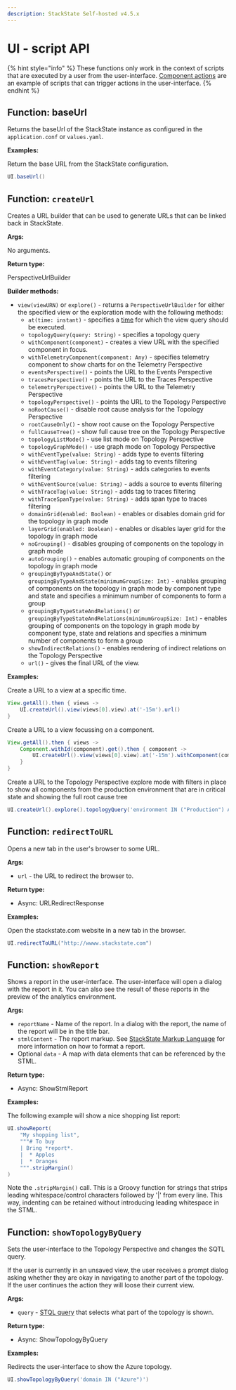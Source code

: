 ```yaml
---
description: StackState Self-hosted v4.5.x
---
```


# UI - script API

{% hint style="info" %}
These functions only work in the context of scripts that are executed by a user from the user-interface. [Component actions](../../../../configure/topology/component_actions.md) are an example of scripts that can trigger actions in the user-interface.
{% endhint %}

## Function: baseUrl

Returns the baseUrl of the StackState instance as configured in the `application.conf` or `values.yaml`.

**Examples:**

Return the base URL from the StackState configuration.

```groovy
UI.baseUrl()
```

## Function: `createUrl`

Creates a URL builder that can be used to generate URLs that can be linked back in StackState.

**Args:**

No arguments.

**Return type:**

PerspectiveUrlBuilder

**Builder methods:**

* `view(viewURN)` or `explore()` - returns a `PerspectiveUrlBuilder` for either the specified view or the exploration mode with the following methods:
  * `at(time: instant)` -  specifies a [time](time.md) for which the view query should be executed.
  * `topologyQuery(query: String)` - specifies a topology query
  * `withComponent(component)` - creates a view URL with the specified component in focus.
  * `withTelemetryComponent(component: Any)` - specifies telemetry component to show charts for on the Telemetry Perspective
  * `eventsPerspective()` - points the URL to the Events Perspective
  * `tracesPerspective()` - points the URL to the Traces Perspective
  * `telemetryPerspective()` - points the URL to the Telemetry Perspective 
  * `topologyPerspective()` - points the URL to the Topology Perspective
  * `noRootCause()` - disable root cause analysis for the Topology Perspective
  * `rootCauseOnly()` - show root cause on the Topology Perspective
  * `fullCauseTree()` - show full cause tree on the Topology Perspective
  * `topologyListMode()` - use list mode on Topology Perspective
  * `topologyGraphMode()` - use graph mode on Topology Perspective
  * `withEventType(value: String)` - adds type to events filtering
  * `withEventTag(value: String)` - adds tag to events filtering
  * `withEventCategory(value: String)` - adds categories to events filtering
  * `withEventSource(value: String)` - adds a source to events filtering
  * `withTraceTag(value: String)` - adds tag to traces filtering
  * `withTraceSpanType(value: String)` - adds span type to traces filtering
  * `domainGrid(enabled: Boolean)` - enables or disables domain grid for the topology in graph mode
  * `layerGrid(enabled: Boolean)` - enables or disables layer grid for the topology in graph mode
  * `noGrouping()` - disables grouping of components on the topology in graph mode
  * `autoGrouping()` - enables automatic grouping of components on the topology in graph mode
  * `groupingByTypeAndState()` or `groupingByTypeAndState(minimumGroupSize: Int)` - enables grouping of components on the topology in graph mode by component type and state and specifies a minimum number of components to form a group
  * `groupingByTypeStateAndRelations()` or `groupingByTypeStateAndRelations(minimumGroupSize: Int)` - enables grouping of components on the topology in graph mode by component type, state and relations and specifies a minimum number of components to form a group
  * `showIndirectRelations()` - enables rendering of indirect relations on the Topology Perspective
  * `url()` - gives the final URL of the view.

**Examples:**

Create a URL to a view at a specific time.

```groovy
View.getAll().then { views ->
    UI.createUrl().view(views[0].view).at('-15m').url()
}
```

Create a URL to a view focussing on a component.

```groovy
View.getAll().then { views ->
    Component.withId(component).get().then { component ->
        UI.createUrl().view(views[0].view).at('-15m').withComponent(component).url()
    }
}
```

Create a URL to the Topology Perspective explore mode with filters in place to show all components from the production environment that are in critical state and showing the full root cause tree

```groovy
UI.createUrl().explore().topologyQuery('environment IN ("Production") AND healthstate IN ("CRITICAL")').fullCauseTree().url()
```

## Function: `redirectToURL`

Opens a new tab in the user's browser to some URL.

**Args:**

* `url` - the URL to redirect the browser to.

**Return type:**

* Async: URLRedirectResponse

**Examples:**

Open the stackstate.com website in a new tab in the browser.

```groovy
UI.redirectToURL("http://wwww.stackstate.com")
```

## Function: `showReport`

Shows a report in the user-interface. The user-interface will open a dialog with the report in it. You can also see the result of these reports in the preview of the analytics environment.

**Args:**

* `reportName` - Name of the report. In a dialog with the report, the name of the report will be in the title bar.
* `stmlContent` - The report markup. See [StackState Markup Language](../../stml/) for more information on how to format a report.
* Optional `data` - A map with data elements that can be referenced by the STML.

**Return type:**

* Async: ShowStmlReport

**Examples:**

The following example will show a nice shopping list report:

```groovy
UI.showReport(
    "My shopping list",
    """# To buy
    | Bring *report*.
    |  * Apples
    |  * Oranges
    """.stripMargin()
)
```

Note the `.stripMargin()` call. This is a Groovy function for strings that strips leading whitespace/control characters followed by '\|' from every line. This way, indenting can be retained without introducing leading whitespace in the STML.

## Function: `showTopologyByQuery`

Sets the user-interface to the Topology Perspective and changes the SQTL query.

If the user is currently in an unsaved view, the user receives a prompt dialog asking whether they are okay in navigating to another part of the topology. If the user continues the action they will loose their current view.

**Args:**

* `query` - [STQL query](../../stql_reference.md) that selects what part of the topology is shown.

**Return type:**

* Async: ShowTopologyByQuery

**Examples:**

Redirects the user-interface to show the Azure topology.

```groovy
UI.showTopologyByQuery('domain IN ("Azure")')
```

